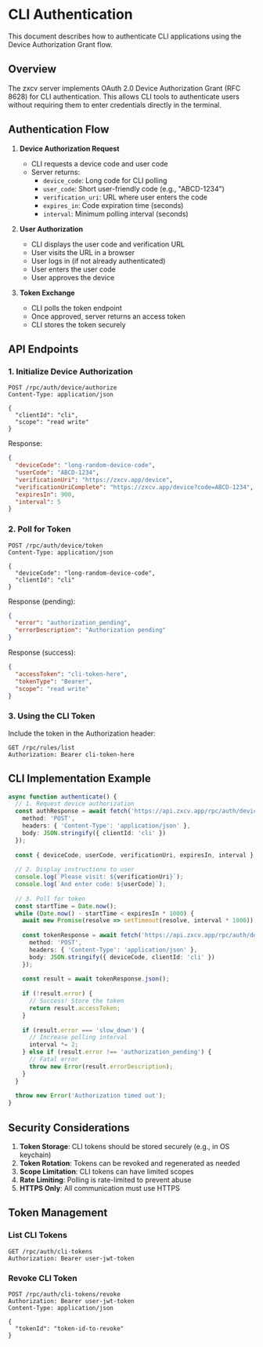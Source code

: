 # CLI Authentication

This document describes how to authenticate CLI applications using the Device Authorization Grant flow.

## Overview

The zxcv server implements OAuth 2.0 Device Authorization Grant (RFC 8628) for CLI authentication. This allows CLI tools to authenticate users without requiring them to enter credentials directly in the terminal.

## Authentication Flow

1. **Device Authorization Request**
   - CLI requests a device code and user code
   - Server returns:
     - `device_code`: Long code for CLI polling
     - `user_code`: Short user-friendly code (e.g., "ABCD-1234")
     - `verification_uri`: URL where user enters the code
     - `expires_in`: Code expiration time (seconds)
     - `interval`: Minimum polling interval (seconds)

2. **User Authorization**
   - CLI displays the user code and verification URL
   - User visits the URL in a browser
   - User logs in (if not already authenticated)
   - User enters the user code
   - User approves the device

3. **Token Exchange**
   - CLI polls the token endpoint
   - Once approved, server returns an access token
   - CLI stores the token securely

## API Endpoints

### 1. Initialize Device Authorization

```http
POST /rpc/auth/device/authorize
Content-Type: application/json

{
  "clientId": "cli",
  "scope": "read write"
}
```

Response:
```json
{
  "deviceCode": "long-random-device-code",
  "userCode": "ABCD-1234",
  "verificationUri": "https://zxcv.app/device",
  "verificationUriComplete": "https://zxcv.app/device?code=ABCD-1234",
  "expiresIn": 900,
  "interval": 5
}
```

### 2. Poll for Token

```http
POST /rpc/auth/device/token
Content-Type: application/json

{
  "deviceCode": "long-random-device-code",
  "clientId": "cli"
}
```

Response (pending):
```json
{
  "error": "authorization_pending",
  "errorDescription": "Authorization pending"
}
```

Response (success):
```json
{
  "accessToken": "cli-token-here",
  "tokenType": "Bearer",
  "scope": "read write"
}
```

### 3. Using the CLI Token

Include the token in the Authorization header:
```http
GET /rpc/rules/list
Authorization: Bearer cli-token-here
```

## CLI Implementation Example

```typescript
async function authenticate() {
  // 1. Request device authorization
  const authResponse = await fetch('https://api.zxcv.app/rpc/auth/device/authorize', {
    method: 'POST',
    headers: { 'Content-Type': 'application/json' },
    body: JSON.stringify({ clientId: 'cli' })
  });
  
  const { deviceCode, userCode, verificationUri, expiresIn, interval } = await authResponse.json();
  
  // 2. Display instructions to user
  console.log(`Please visit: ${verificationUri}`);
  console.log(`And enter code: ${userCode}`);
  
  // 3. Poll for token
  const startTime = Date.now();
  while (Date.now() - startTime < expiresIn * 1000) {
    await new Promise(resolve => setTimeout(resolve, interval * 1000));
    
    const tokenResponse = await fetch('https://api.zxcv.app/rpc/auth/device/token', {
      method: 'POST',
      headers: { 'Content-Type': 'application/json' },
      body: JSON.stringify({ deviceCode, clientId: 'cli' })
    });
    
    const result = await tokenResponse.json();
    
    if (!result.error) {
      // Success! Store the token
      return result.accessToken;
    }
    
    if (result.error === 'slow_down') {
      // Increase polling interval
      interval *= 2;
    } else if (result.error !== 'authorization_pending') {
      // Fatal error
      throw new Error(result.errorDescription);
    }
  }
  
  throw new Error('Authorization timed out');
}
```

## Security Considerations

1. **Token Storage**: CLI tokens should be stored securely (e.g., in OS keychain)
2. **Token Rotation**: Tokens can be revoked and regenerated as needed
3. **Scope Limitation**: CLI tokens can have limited scopes
4. **Rate Limiting**: Polling is rate-limited to prevent abuse
5. **HTTPS Only**: All communication must use HTTPS

## Token Management

### List CLI Tokens
```http
GET /rpc/auth/cli-tokens
Authorization: Bearer user-jwt-token
```

### Revoke CLI Token
```http
POST /rpc/auth/cli-tokens/revoke
Authorization: Bearer user-jwt-token
Content-Type: application/json

{
  "tokenId": "token-id-to-revoke"
}
```